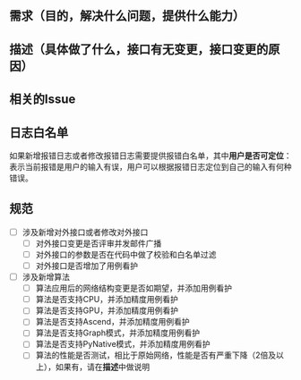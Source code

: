 ## 需求（目的，解决什么问题，提供什么能力）

## 描述（具体做了什么，接口有无变更，接口变更的原因）

## 相关的Issue

## 日志白名单
如果新增报错日志或者修改报错日志需要提供报错白名单，其中**用户是否可定位**：表示当前报错是用户的输入有误，用户可以根据报错日志定位到自己的输入有何种错误。

<!--
示例：
| 文件路径 | 报错代码行 | 报错日志类型 | 出错场景和错误分析 | 用户是否可定位 | 定位说明（无法定位的需要给出原因） |
| :-----: | :-----: | :-----: | :-----: | :-----: | :-----: |
| mindspore_gs\quantization\simulated_quantization\simulated_quantization_aware_training.py | 115 | TypeError | 用户输入的config参数不是一个字典 | 是 | 日志中说明了是用户输入的config参数有误，说明了该参数期望的类型 |
| mindspore_gs\quantization\simulated_quantization\simulated_quantization_layer_policy.py | 60 | NotImplementedError | SimQAT算法中配置了perchannel的激活量化，当前算法不支持 | 否 | 该配置项在对外接口处已经做了白名单校验，此处获取到不支持的场景值，应该是内部参数传递有误，不是用户输入有误 |
-->

## 规范
- [ ] 涉及新增对外接口或者修改对外接口
    - [ ] 对外接口变更是否评审并发邮件广播
    - [ ] 对外接口的参数是否在代码中做了校验和白名单过滤
    - [ ] 对外接口是否增加了用例看护
- [ ] 涉及新增算法
    - [ ] 算法应用后的网络结构变更是否如期望，并添加用例看护
    - [ ] 算法是否支持CPU，并添加精度用例看护
    - [ ] 算法是否支持GPU，并添加精度用例看护
    - [ ] 算法是否支持Ascend，并添加精度用例看护
    - [ ] 算法是否支持Graph模式，并添加精度用例看护
    - [ ] 算法是否支持PyNative模式，并添加精度用例看护
    - [ ] 算法的性能是否测试，相比于原始网络，性能是否有严重下降（2倍及以上），如果有，请在**描述**中做说明
